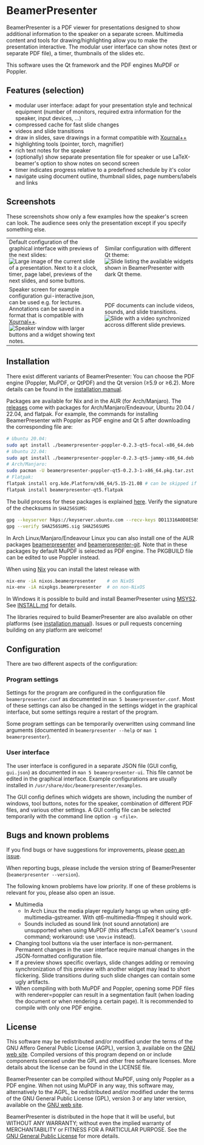 # BeamerPresenter
BeamerPresenter is a PDF viewer for presentations designed to show additional information to the speaker on a separate screen.
Multimedia content and tools for drawing/highlighting allow you to make the presentation interactive.
The modular user interface can show notes (text or separate PDF file), a timer, thumbnails of the slides etc.

This software uses the Qt framework and the PDF engines MuPDF or Poppler.

## Features (selection)
* modular user interface: adapt for your presentation style and technical equipment (number of monitors, required extra information for the speaker, input devices, ...)
* compressed cache for fast slide changes
* videos and slide transitions
* draw in slides, save drawings in a format compatible with [Xournal++](https://xournalpp.github.io)
* highlighting tools (pointer, torch, magnifier)
* rich text notes for the speaker
* (optionally) show separate presentation file for speaker or use LaTeX-beamer's option to show notes on second screen
* timer indicates progress relative to a predefined schedule by it's color
* navigate using document outline, thumbnail slides, page numbers/labels and links


## Screenshots
These screenshots show only a few examples how the speaker's screen can look. The audience sees only the presentation except if you specify something else.

<table border="0px" >
<tr>
<td width=50%>
Default configuration of the graphical interface with previews of the next slides:
<img srcset=".readme/fusion-640px.webp 640w, .readme/fusion-960px.webp 960w" sizes="(max-width: 640px) 640px, 960px" src=".readme/fusion-960px.webp" width=100% title="BeamerPresenter speaker screen with default configuration and Fusion theme." alt="Large image of the current slide of a presentation. Next to it a clock, timer, page label, previews of the next slides, and some buttons.">
</td>
<td>
Similar configuration with different Qt theme:
<img srcset=".readme/widgets-640px.webp 640w, .readme/widgets-960px.webp 960w" sizes="(max-width: 640px) 640px, 960px" src=".readme/widgets-960px.webp" width=100% title="Slide listing the available widgets shown in BeamerPresenter with dark Qt theme.">
</td>
</tr>
<tr>
<td>
Speaker screen for example configuration gui-interactive.json, can be used e.g. for lectures.
Annotations can be saved in a format that is compatible with <a href="https://xournalpp.github.io">Xournal++</a>.
<img srcset=".readme/interactive-640px.webp 640w, .readme/interactive-960px.webp 960w" sizes="(max-width: 640px) 640px, 960px" src=".readme/interactive-960px.webp" width=100% title="Speaker window with larger buttons and a widget showing text notes.">
</td>
<td>
PDF documents can include videos, sounds, and slide transitions.
<img srcset=".readme/video-640px.webp 640w, .readme/video-960px.webp 960w" sizes="(max-width: 640px) 640px, 960px" src=".readme/video-960px.webp" width=100% title="Slide with a video synchronized accross different slide previews.">
</td>
</tr>
</table>


## Installation
There exist different variants of BeamerPresenter:
You can choose the PDF engine (Poppler, MuPDF, or QtPDF) and the Qt version (≥5.9 or ≥6.2).
More details can be found in the [installation manual](INSTALL.md).

Packages are available for Nix and in the AUR (for Arch/Manjaro).
The [releases](https://github.com/stiglers-eponym/BeamerPresenter/releases) come with packages for Arch/Manjaro/Endeavour, Ubuntu 20.04 / 22.04, and flatpak.
For example, the commands for installing BeamerPresenter with Poppler as PDF engine and Qt 5 after downloading the corresponding file are:
```sh
# Ubuntu 20.04:
sudo apt install ./beamerpresenter-poppler-0.2.3-qt5-focal-x86_64.deb
# Ubuntu 22.04:
sudo apt install ./beamerpresenter-poppler-0.2.3-qt5-jammy-x86_64.deb
# Arch/Manjaro:
sudo pacman -U beamerpresenter-poppler-qt5-0.2.3-1-x86_64.pkg.tar.zst
# Flatpak:
flatpak install org.kde.Platform/x86_64/5.15-21.08 # can be skipped if already installed
flatpak install beamerpresenter-qt5.flatpak
```
The build process for these packages is explained [here](packaging).
Verify the signature of the checksums in `SHA256SUMS`:
```sh
gpg --keyserver hkps://keyserver.ubuntu.com --recv-keys DD11316A0D8E585F
gpg --verify SHA256SUMS.sig SHA256SUMS
```

In Arch Linux/Manjaro/Endeavour Linux you can also install one of the AUR packages [beamerpresenter](https://aur.archlinux.org/packages/beamerpresenter) and [beamerpresenter-git](https://aur.archlinux.org/packages/beamerpresenter-git).
Note that in these packages by default MuPDF is selected as PDF engine. The PKGBUILD file can be edited to use Poppler instead.

When using [Nix](https://nixos.org) you can install the latest release with
```sh
nix-env -iA nixos.beamerpresenter    # on NixOS
nix-env -iA nixpkgs.beamerpresenter  # on non-NixOS
```

In Windows it is possible to build and install BeamerPresenter using [MSYS2](https://www.msys2.org). See [INSTALL.md](INSTALL.md#windows) for details.

The libraries required to build BeamerPresenter are also available on other platforms (see [installation manual](INSTALL.md)).
Issues or pull requests concerning building on any platform are welcome!

## Configuration
There are two different aspects of the configuration:

### Program settings
Settings for the program are configured in the configuration file
`beamerpresenter.conf` as documented in `man 5 beamerpresenter.conf`. Most of
these settings can also be changed in the settings widget in the graphical
interface, but some settings require a restart of the program.

Some program settings can be temporarily overwritten using command line
arguments (documented in `beamerpresenter --help` or `man 1 beamerpresenter`).

### User interface
The user interface is configured in a separate JSON file (GUI config, `gui.json`) as
documented in `man 5 beamerpresenter-ui`. This file cannot be edited in the
graphical interface.
Example configurations are usually installed in `/usr/share/doc/beamerpresenter/examples`.

The GUI config defines which widgets are shown, including the number of windows,
tool buttons, notes for the speaker, combination of different PDF files, and
various other settings. A GUI config file can be selected temporarily with the
command line option `-g <file>`.


## Bugs and known problems
If you find bugs or have suggestions for improvements, please
[open an issue](https://github.com/stiglers-eponym/BeamerPresenter/issues).

When reporting bugs, please include the version string of BeamerPresenter
(`beamerpresenter --version`).

The following known problems have low priority. If one of these problems is relevant for you, please also open an issue.
* Multimedia
    * In Arch Linux the media player regularly hangs up when using qt6-multimedia-gstreamer. With qt6-multimedia-ffmpeg it should work.
    * Sounds included as sound link (not sound annotation) are unsupported when using MuPDF (this affects LaTeX beamer's `\sound` command; workaround: use `\movie` instead).
* Changing tool buttons via the user interface is non-permanent. Permanent changes in the user interface require manual changes in the JSON-formatted configuration file.
* If a preview shows specific overlays, slide changes adding or removing synchronization of this preview with another widget may lead to short flickering. Slide transitions during such slide changes can contain some ugly artifacts.
* When compiling with both MuPDF and Poppler, opening some PDF files with renderer=poppler can result in a segmentation fault (when loading the document or when rendering a certain page). It is recommended to compile with only one PDF engine.


## License
This software may be redistributed and/or modified under the terms of the GNU Affero General Public License (AGPL), version 3, available on the [GNU web site](https://www.gnu.org/licenses/agpl-3.0.html). Compiled versions of this program depend on or include components licensed under the GPL and other free software licenses. More details about the license can be found in the LICENSE file.

BeamerPresenter can be compiled without MuPDF, using only Poppler as a PDF engine.
When not using MuPDF in any way, this software may, alternatively to the AGPL, be redistributed and/or modified under the terms of the GNU General Public License (GPL), version 3 or any later version, available on the [GNU web site](https://www.gnu.org/licenses/gpl-3.0.html).

BeamerPresenter is distributed in the hope that it will be useful,
but WITHOUT ANY WARRANTY; without even the implied warranty of
MERCHANTABILITY or FITNESS FOR A PARTICULAR PURPOSE. See the
[GNU General Public License](https://www.gnu.org/licenses/gpl-3.0.html) for more details.
